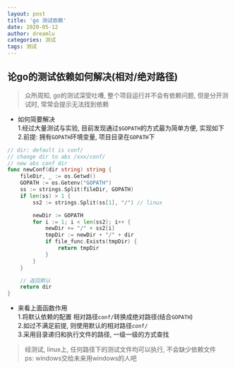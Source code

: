 ```yaml
---
layout: post
title: 'go 测试依赖'
date: 2020-05-12
author: dreamlu
categories: 测试
tags: 测试
---
```


## 论go的测试依赖如何解决(相对/绝对路径)
> 众所周知, go的测试深受吐嘈, 整个项目运行并不会有依赖问题, 但是分开测试时, 常常会提示无法找到依赖

- 如何简要解决  
1.经过大量测试与实验, 目前发现通过`$GOPATH`的方式最为简单方便, 实现如下  
2.前提: 拥有`GOPATH`环境变量, 项目目录在`GOPATH`下  
```go
// dir: default is conf/
// change dir to abs /xxx/conf/
// new abs conf dir
func newConf(dir string) string {
	fileDir, _ := os.Getwd()
	GOPATH := os.Getenv("GOPATH")
	ss := strings.Split(fileDir, GOPATH)
	if len(ss) > 1 {
		ss2 := strings.Split(ss[1], "/") // linux

		newDir := GOPATH
		for i := 1; i < len(ss2); i++ {
			newDir += "/" + ss2[i]
			tmpDir := newDir + "/" + dir
			if file_func.Exists(tmpDir) {
				return tmpDir
			}
		}
	}

	// 返回默认
	return dir
}
```

- 来看上面函数作用  
1.将默认依赖的配置 相对路径`conf/`转换成绝对路径(结合`GOPATH`)  
2.如过不满足前提, 则使用默认的相对路径`conf/`  
3.采用目录递归和执行文件的路径, 一级一级的方式查找  

> 经测试, linux上, 任何路径下的测试文件均可以执行, 不会缺少依赖文件  
> ps: windows交给未来用windows的人吧  
